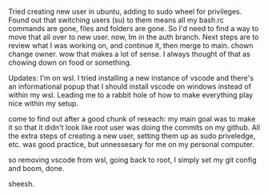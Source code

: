 Tried creating new user in ubuntu, adding to sudo wheel for privileges. Found out that switching users (su) to them means all my bash.rc commands are gone, files and folders are gone. So I'd need to find a way to move that all over to new user.
now, Im in the auth branch. Next steps are to review what I was working on, and continue it, then merge to main.
chown  change owner. wow that makes a lot of sense. I always thought of that as chowing down on food or something.

Updates:
I'm on wsl. I tried installing a new instance of vscode and there's an informational popup that I should install vscode on windows instead of within my wsl. Leading me to a rabbit hole of how to make everything play nice within my setup.

come to find out after a good chunk of reseach: my main goal was to make it so that it didn't look like root user was doing the commits on my github. All the extra steps of creating a new user, setting them up as sudo priveledge, etc. was good practice, but unnessesary for me on my personal computer.

so removing vscode from wsl, going back to root, I simply set my git config and boom, done.

sheesh.